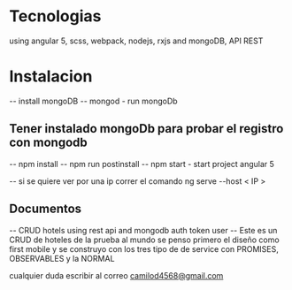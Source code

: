 # Tecnologias

using angular 5, scss, webpack, nodejs, rxjs and mongoDB, API REST

# Instalacion

-- install mongoDB
-- mongod - run mongoDb
## Tener instalado mongoDb para probar el registro con mongodb

-- npm install
-- npm run postinstall
-- npm start - start project angular 5


-- si se quiere ver por una ip correr el comando ng serve --host < IP >

## Documentos

-- CRUD hotels using rest api and mongodb auth token user
-- Este es un CRUD de hoteles de la prueba al mundo se penso primero el diseño como first mobile y se construyo con los tres tipo de de service con PROMISES, OBSERVABLES y la NORMAL

cualquier duda escribir al correo camilod4568@gmail.com
